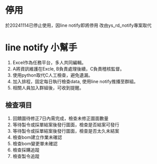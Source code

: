 # 停用
於20241114已停止使用，因line notify即將停用
改由ys_rd_notify專案取代

# line notify 小幫手
1. Excel作為任務平台，多人共同編輯。
2. A將資訊維護在Excle, B負責處理後續，C負責稽核監督。
3. 使用python取代C人工檢查，避免遺漏。
4. 加入排程，固定每日執行檢查data, 使用line notify推播至群組。
5. 相關人員加入群組後，可收到提醒。

## 檢查項目
1. 回饋圖待修正7日內需完成，檢查未修正圖面數量
2. 等待製令或採單結案後發行圖面，檢查是否結案可發行
3. 等待製令或採單結案後發行圖面，檢查是否太久未結案
4. 檢查bom建立作業未確認
5. 檢查bom變更單未確認
6. 檢查採購追蹤
7. 檢查製令追蹤